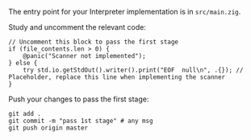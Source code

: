 The entry point for your Interpreter implementation is in `src/main.zig`.

Study and uncomment the relevant code: 

```zig
// Uncomment this block to pass the first stage
if (file_contents.len > 0) {
    @panic("Scanner not implemented");
} else {
    try std.io.getStdOut().writer().print("EOF  null\n", .{}); // Placeholder, replace this line when implementing the scanner
}
```

Push your changes to pass the first stage:

```
git add .
git commit -m "pass 1st stage" # any msg
git push origin master
```
